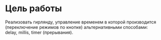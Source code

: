 # Цель работы

Реализовать гирлянду, управление временем в которой производится 
(переключение режимов по кнопке) альтернативными способами: delay, millis, 
timer (прерывания).
